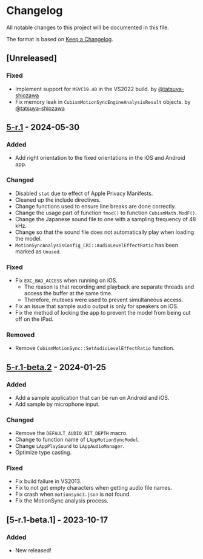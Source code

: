 # Changelog

All notable changes to this project will be documented in this file.

The format is based on [Keep a Changelog](https://keepachangelog.com/en/1.0.0/).


## [Unreleased]

### Fixed

* Implement support for `MSVC19.40` in the VS2022 build. by [@tatsuya-shiozawa](https://github.com/Live2D/CubismNativeMotionSyncComponents/pull/3)
* Fix memory leak in `CubismMotionSyncEngineAnalysisResult` objects. by [@tatsuya-shiozawa](https://github.com/Live2D/CubismNativeMotionSyncComponents/pull/4)


## [5-r.1] - 2024-05-30

### Added

* Add right orientation to the fixed orientations in the iOS and Android app.

### Changed

* Disabled `stat` due to effect of Apple Privacy Manifests.
* Cleaned up the include directives.
* Change functions used to ensure line breaks are done correctly.
* Change the usage part of function `fmod()` to function `CubismMath.ModF()`.
* Change the Japanese sound file to one with a sampling frequency of 48 kHz.
* Change so that the sound file does not automatically play when loading the model.
* `MotionSyncAnalysisConfig_CRI::AudioLevelEffectRatio` has been marked as `Unused`.

### Fixed

* Fix `EXC_BAD_ACCESS` when running on iOS.
  * The reason is that recording and playback are separate threads and access the buffer at the same time. 
  * Therefore, mutexes were used to prevent simultaneous access.
* Fix an issue that sample audio output is only for speakers on iOS.
* Fix the method of locking the app to prevent the model from being cut off on the iPad.

### Removed

* Remove `CubismMotionSync::SetAudioLevelEffectRatio` function.


## [5-r.1-beta.2] - 2024-01-25

### Added

* Add a sample application that can be run on Android and iOS.
* Add sample by microphone input.

### Changed

* Remove the `DEFAULT_AUDIO_BIT_DEPTH` macro.
* Change to function name of `LAppMotionSyncModel`.
* Change `LAppPlaySound` to `LAppAudioManager`.
* Optimize type casting.

### Fixed

* Fix build failure in VS2013.
* Fix to not get empty characters when getting audio file names.
* Fix crash when `motionsync3.json` is not found.
* Fix the MotionSync analysis process.


## [5-r.1-beta.1] - 2023-10-17

### Added

* New released!


[5-r.1]: https://github.com/Live2D/CubismNativeMotionSyncComponentsDev/compare/5-r.1-beta.2...5-r.1
[5-r.1-beta.2]: https://github.com/Live2D/CubismNativeMotionSyncComponentsDev/compare/5-r.1-beta.1...5-r.1-beta.2
